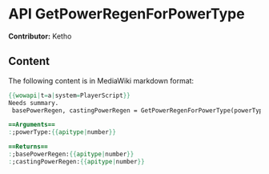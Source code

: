 # API GetPowerRegenForPowerType

**Contributor:** Ketho

## Content

The following content is in MediaWiki markdown format:

```mediawiki
{{wowapi|t=a|system=PlayerScript}}
Needs summary.
 basePowerRegen, castingPowerRegen = GetPowerRegenForPowerType(powerType)

==Arguments==
:;powerType:{{apitype|number}}

==Returns==
:;basePowerRegen:{{apitype|number}}
:;castingPowerRegen:{{apitype|number}}
```